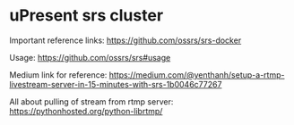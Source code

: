 # uPresent srs cluster

Important reference links:
https://github.com/ossrs/srs-docker

Usage: https://github.com/ossrs/srs#usage

Medium link for reference:
https://medium.com/@yenthanh/setup-a-rtmp-livestream-server-in-15-minutes-with-srs-1b0046c77267

All about pulling of stream from rtmp server:
https://pythonhosted.org/python-librtmp/

